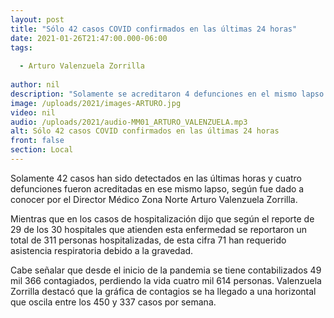 ```yaml
---
layout: post
title: "Sólo 42 casos COVID confirmados en las últimas 24 horas"
date: 2021-01-26T21:47:00.000-06:00
tags:
  
  - Arturo Valenzuela Zorrilla
  
author: nil
description: "Solamente se acreditaron 4 defunciones en el mismo lapso."
image: /uploads/2021/images-ARTURO.jpg
video: nil
audio: /uploads/2021/audio-MM01_ARTURO_VALENZUELA.mp3
alt: Sólo 42 casos COVID confirmados en las últimas 24 horas
front: false
section: Local
---
```


Solamente 42 casos han sido detectados en las últimas horas y cuatro defunciones fueron acreditadas en ese mismo lapso, según fue dado a conocer por el Director Médico Zona Norte Arturo Valenzuela Zorrilla.

Mientras que en los casos de hospitalización dijo que según el reporte de 29 de los 30 hospitales que atienden esta enfermedad se reportaron un total de 311 personas hospitalizadas, de esta cifra 71 han requerido asistencia respiratoria debido a la gravedad.

Cabe señalar que desde el inicio de la pandemia se tiene contabilizados 49 mil 366 contagiados, perdiendo la vida cuatro mil 614 personas. Valenzuela Zorrilla destacó que la gráfica de contagios se ha llegado a una horizontal que oscila entre los 450 y 337 casos por semana.
